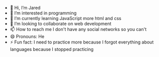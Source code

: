 - 👋 Hi, I’m Jared
- 👀 I’m interested in programming 
- 🌱 I’m currently learning JavaScript more html and css 
- 💞️ I’m looking to collaborate on web development
- 📫 How to reach me I don't have any social networks so you can't
- 😄 Pronouns: He
- ⚡ Fun fact: I need to practice more because I forgot everything about languages ​​because I stopped practicing

<!---
IMFlixV8/IMFlixV8 is a ✨ special ✨ repository because its `README.md` (this file) appears on your GitHub profile.
You can click the Preview link to take a look at your changes.
--->
